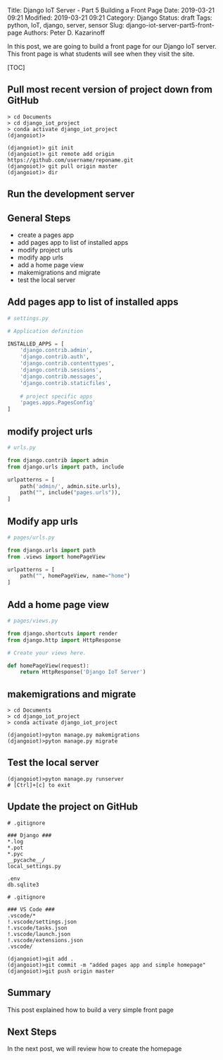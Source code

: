 Title: Django IoT Server - Part 5 Building a Front Page
Date: 2019-03-21 09:21
Modified: 2019-03-21 09:21
Category: Django
Status: draft
Tags: python, IoT, django, server, sensor
Slug: django-iot-server-part5-front-page
Authors: Peter D. Kazarinoff

In this post, we are going to build a front page for our Django IoT server. This front page is what students will see when they visit the site.

[TOC]

## Pull most recent version of project down from GitHub

```text
> cd Documents
> cd django_iot_project
> conda activate django_iot_project
(djangoiot)>
```

```text
(djangoiot)> git init
(djangoiot)> git remote add origin https://github.com/username/reponame.git
(djangoiot)> git pull origin master
(djangoiot)> dir
```

## Run the development server

## General Steps

 * create a pages app
 * add pages app to list of installed apps
 * modify project urls
 * modify app urls
 * add a home page view
 * makemigrations and migrate
 * test the local server

## Add pages app to list of installed apps

```python
# settings.py

# Application definition

INSTALLED_APPS = [
    'django.contrib.admin',
    'django.contrib.auth',
    'django.contrib.contenttypes',
    'django.contrib.sessions',
    'django.contrib.messages',
    'django.contrib.staticfiles',
    
    # project specific apps
    'pages.apps.PagesConfig'
]

```

## modify project urls

```python
# urls.py

from django.contrib import admin
from django.urls import path, include

urlpatterns = [
    path('admin/', admin.site.urls),
    path("", include("pages.urls")),
]

```

## Modify app urls

```python
# pages/urls.py

from django.urls import path
from .views import homePageView

urlpatterns = [
    path("", homePageView, name="home")
]

```

## Add a home page view

```python
# pages/views.py

from django.shortcuts import render
from django.http import HttpResponse

# Create your views here.

def homePageView(request):
    return HttpResponse('Django IoT Server')
```

## makemigrations and migrate

```text
> cd Documents
> cd django_iot_project
> conda activate django_iot_project

(djangoiot)>pyton manage.py makemigrations
(djangoiot)>pyton manage.py migrate
```

## Test the local server

```text
(djangoiot)>pyton manage.py runserver
# [Ctrl]+[c] to exit
```

## Update the project on GitHub

```text
# .gitignore

### Django ###
*.log
*.pot
*.pyc
__pycache__/
local_settings.py

.env
db.sqlite3
```

```text
# .gitignore

### VS Code ###
.vscode/*
!.vscode/settings.json
!.vscode/tasks.json
!.vscode/launch.json
!.vscode/extensions.json
.vscode/
```

```text
(djangoiot)>git add .
(djangoiot)>git commit -m "added pages app and simple homepage"
(djangoiot)>git push origin master
```

## Summary

This post explained how to build a very simple front page

## Next Steps

In the next post, we will review how to create the homepage
